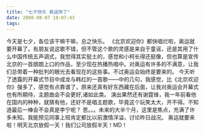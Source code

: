 ```yaml
---
title: "七夕快乐 奥运快了"
date: 2008-08-07 18:07:43
tags:
---
```


今天是七夕，各位该干嘛干嘛，总之快乐。 《北京欢迎你》都快唱烂啦，奥运就要开幕了。有朋友说这歌不错，但不管这个歌的灵感是来自于童谣，还是其用了什么中国传统五声调式，我觉得其实挺土的，感觉和小柯长得还挺像，但也算是宣传北京的一首朗朗上口的作品，至少现在热播热唱中。对奥运有许多的不满意，让我们总带着一种批判的眼光去看现在的这些事。不过奥运会始终是要来的。 今天听了透露的开幕式节目中成龙与韩红的一首歌——中的几句，我感觉，比《北京欢迎你》强多了，感觉有点靠谱了，原来还真有好东西藏在后面，让我对奥运会开幕式也有所期待，主题曲会不会更好,诸如此类。 演出果然还有谢霆锋，我一年前看他在国内的种种，就猜有他，还好不是唱主题歌，毕竟这个玩笑太大，开不得。不知道最后一棒会不会真是李宁呢？ 恩。。。未来的大半个月，这里是焦点，充满了许多未知。我能预见同事上班肯定都比以前激情洋溢，讨论昨日战况。 奥运就要来啦！明天北京放假一天！我们公司放假半天！MD！